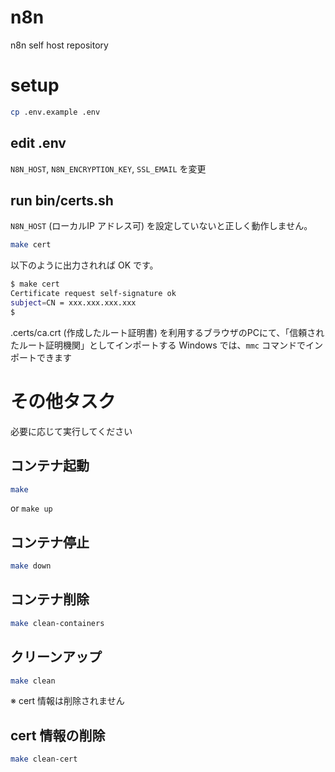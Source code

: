 # n8n
n8n self host repository


# setup

```bash
cp .env.example .env
```

## edit .env

`N8N_HOST`, `N8N_ENCRYPTION_KEY`, `SSL_EMAIL` を変更


## run bin/certs.sh

`N8N_HOST` (ローカルIP アドレス可) を設定していないと正しく動作しません。


```bash
make cert
```

以下のように出力されれば OK です。

```bash
$ make cert
Certificate request self-signature ok
subject=CN = xxx.xxx.xxx.xxx
$
```

.certs/ca.crt (作成したルート証明書) を利用するブラウザのPCにて、「信頼されたルート証明機関」としてインポートする
Windows では、`mmc` コマンドでインポートできます


# その他タスク

必要に応じて実行してください

## コンテナ起動

```bash
make
```

or `make up`


## コンテナ停止

```bash
make down
```


## コンテナ削除

```bash
make clean-containers
```

## クリーンアップ

```bash
make clean
```

※ cert 情報は削除されません


## cert 情報の削除

```bash
make clean-cert
```

